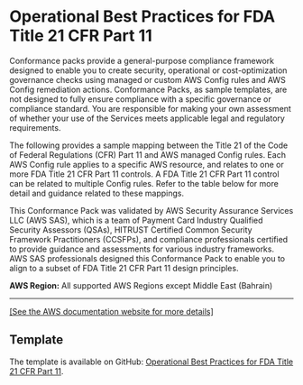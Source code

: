 # Operational Best Practices for FDA Title 21 CFR Part 11<a name="operational-best-practices-for-FDA-21CFR-Part-11"></a>

Conformance packs provide a general\-purpose compliance framework designed to enable you to create security, operational or cost\-optimization governance checks using managed or custom AWS Config rules and AWS Config remediation actions\. Conformance Packs, as sample templates, are not designed to fully ensure compliance with a specific governance or compliance standard\. You are responsible for making your own assessment of whether your use of the Services meets applicable legal and regulatory requirements\.

The following provides a sample mapping between the Title 21 of the Code of Federal Regulations \(CFR\) Part 11 and AWS managed Config rules\. Each AWS Config rule applies to a specific AWS resource, and relates to one or more FDA Title 21 CFR Part 11 controls\. A FDA Title 21 CFR Part 11 control can be related to multiple Config rules\. Refer to the table below for more detail and guidance related to these mappings\.

This Conformance Pack was validated by AWS Security Assurance Services LLC \(AWS SAS\), which is a team of Payment Card Industry Qualified Security Assessors \(QSAs\), HITRUST Certified Common Security Framework Practitioners \(CCSFPs\), and compliance professionals certified to provide guidance and assessments for various industry frameworks\. AWS SAS professionals designed this Conformance Pack to enable you to align to a subset of FDA Title 21 CFR Part 11 design principles\.

**AWS Region:** All supported AWS Regions except Middle East \(Bahrain\)


****  
[\[See the AWS documentation website for more details\]](http://docs.aws.amazon.com/config/latest/developerguide/operational-best-practices-for-FDA-21CFR-Part-11.html)

## Template<a name="FDA-21CFR-Part-11-conformance-pack-sample"></a>

The template is available on GitHub: [Operational Best Practices for FDA Title 21 CFR Part 11](https://github.com/awslabs/aws-config-rules/blob/master/aws-config-conformance-packs/Operational-Best-Practices-for-FDA-21CFR-Part-11.yaml)\.